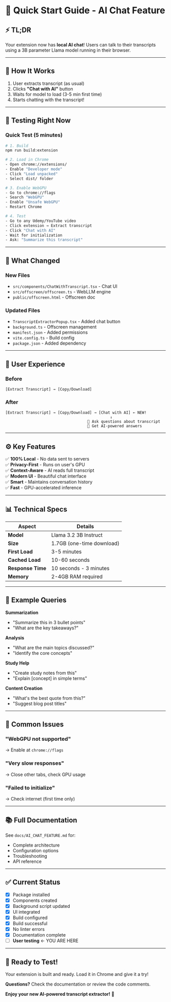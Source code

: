 # 🚀 Quick Start Guide - AI Chat Feature

## ⚡ TL;DR

Your extension now has **local AI chat**! Users can talk to their transcripts using a 3B parameter Llama model running in their browser.

---

## 🎯 How It Works

1. User extracts transcript (as usual)
2. Clicks **"Chat with AI"** button
3. Waits for model to load (3-5 min first time)
4. Starts chatting with the transcript!

---

## 🧪 Testing Right Now

### Quick Test (5 minutes)
```bash
# 1. Build
npm run build:extension

# 2. Load in Chrome
- Open chrome://extensions/
- Enable "Developer mode"
- Click "Load unpacked"
- Select dist/ folder

# 3. Enable WebGPU
- Go to chrome://flags
- Search "WebGPU"
- Enable "Unsafe WebGPU"
- Restart Chrome

# 4. Test
- Go to any Udemy/YouTube video
- Click extension → Extract transcript
- Click "Chat with AI"
- Wait for initialization
- Ask: "Summarize this transcript"
```

---

## 📁 What Changed

### New Files
- `src/components/ChatWithTranscript.tsx` - Chat UI
- `src/offscreen/offscreen.ts` - WebLLM engine
- `public/offscreen.html` - Offscreen doc

### Updated Files
- `TranscriptExtractorPopup.tsx` - Added chat button
- `background.ts` - Offscreen management
- `manifest.json` - Added permissions
- `vite.config.ts` - Build config
- `package.json` - Added dependency

---

## 🎨 User Experience

### Before
```
[Extract Transcript] → [Copy/Download]
```

### After
```
[Extract Transcript] → [Copy/Download] → [Chat with AI] ← NEW!
                                              ↓
                                    💬 Ask questions about transcript
                                    🤖 Get AI-powered answers
```

---

## ⚙️ Key Features

✅ **100% Local** - No data sent to servers  
✅ **Privacy-First** - Runs on user's GPU  
✅ **Context-Aware** - AI reads full transcript  
✅ **Modern UI** - Beautiful chat interface  
✅ **Smart** - Maintains conversation history  
✅ **Fast** - GPU-accelerated inference  

---

## 📊 Technical Specs

| Aspect | Details |
|--------|---------|
| **Model** | Llama 3.2 3B Instruct |
| **Size** | 1.7GB (one-time download) |
| **First Load** | 3-5 minutes |
| **Cached Load** | 10-60 seconds |
| **Response Time** | 10 seconds - 3 minutes |
| **Memory** | 2-4GB RAM required |

---

## 🎯 Example Queries

**Summarization**
- "Summarize this in 3 bullet points"
- "What are the key takeaways?"

**Analysis**
- "What are the main topics discussed?"
- "Identify the core concepts"

**Study Help**
- "Create study notes from this"
- "Explain [concept] in simple terms"

**Content Creation**
- "What's the best quote from this?"
- "Suggest blog post titles"

---

## 🐛 Common Issues

### "WebGPU not supported"
→ Enable at `chrome://flags`

### "Very slow responses"
→ Close other tabs, check GPU usage

### "Failed to initialize"
→ Check internet (first time only)

---

## 📚 Full Documentation

See `docs/AI_CHAT_FEATURE.md` for:
- Complete architecture
- Configuration options
- Troubleshooting
- API reference

---

## ✅ Current Status

- [x] Package installed
- [x] Components created
- [x] Background script updated
- [x] UI integrated
- [x] Build configured
- [x] Build successful
- [x] No linter errors
- [x] Documentation complete
- [ ] **User testing** ← YOU ARE HERE

---

## 🎉 Ready to Test!

Your extension is built and ready. Load it in Chrome and give it a try!

**Questions?** Check the documentation or review the code comments.

**Enjoy your new AI-powered transcript extractor!** 🚀

